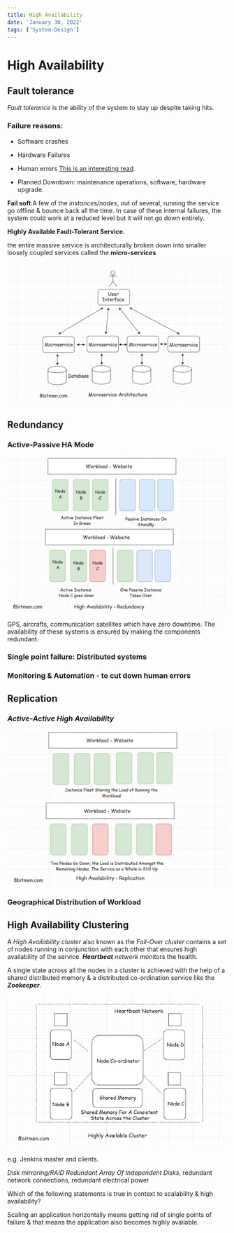 ```yaml
---
title: High Availability
date: 'January 30, 2022'
tags: ['System-Design']
---
```

# High Availability

## Fault tolerance

*Fault tolerance* is the ability of the system to stay up despite taking hits.

### Failure reasons:

- Software crashes

- Hardware Failures

- Human errors [This is an interesting read](https://thenextweb.com/google/2017/08/28/google-japan-internet-blackout/).

- Planned Downtown: maintenance operations, software, hardware upgrade.

**Fail soft**:A few of the *instances/nodes*, out of several, running the service go offline & bounce back all the time. In case of these internal failures, the system could work at a reduced level but it will not go down entirely.

**Highly Available Fault-Tolerant Service.**

the entire massive service is architecturally broken down into smaller loosely coupled services called the **micro-services**

![micro-service-scale.jpeg](./micro-service-scale.jpeg)

## Redundancy

### Active-Passive HA Mode

![high-availability.jpeg](./high-availability.jpeg)

GPS, aircrafts, communication satellites which have zero downtime. The availability of these systems is ensured by making the components redundant.

### Single point failure: Distributed systems

### Monitoring & Automation - to cut down human errors

## Replication

### ***Active-Active High Availability***

![HA-replication.jpeg](./HA-replication.jpeg)

### Geographical Distribution of Workload

## High Availability Clustering

A *High Availability cluster* also known as the *Fail-Over cluster* contains a set of nodes running in conjunction with each other that ensures high availability of the service. ***Heartbeat** network* monitors the health.

A single state across all the nodes in a cluster is achieved with the help of a shared distributed memory & a distributed co-ordination service like the ***Zookeeper***.

![HA-cluster.jpeg](./HA-cluster.jpeg)

e.g. Jenkins master and clients.

*Disk mirroring/RAID Redundant Array Of Independent Disks*, redundant network connections, redundant electrical power

Which of the following statements is true in context to scalability & high availability?

Scaling an application horizontally means getting rid of single points of failure & that means the application also becomes highly available.
